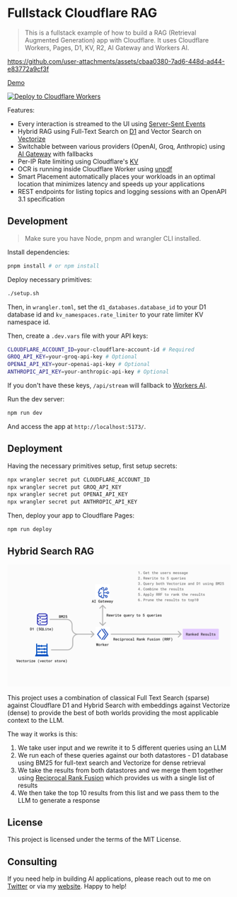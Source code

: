 # Fullstack Cloudflare RAG

> This is a fullstack example of how to build a RAG (Retrieval Augmented Generation) app with Cloudflare. It uses Cloudflare Workers, Pages, D1, KV, R2, AI Gateway and Workers AI.

https://github.com/user-attachments/assets/cbaa0380-7ad6-448d-ad44-e83772a9cf3f

[Demo](https://cloudflare-rag.pages.dev/)

[![Deploy to Cloudflare Workers](https://deploy.workers.cloudflare.com/button)](https://deploy.workers.cloudflare.com/?url=https://github.com/jmbish04/cloudflare-rag)

Features:

- Every interaction is streamed to the UI using [Server-Sent Events](https://developer.mozilla.org/en-US/docs/Web/API/Server-sent_events)
- Hybrid RAG using Full-Text Search on [D1](https://developers.cloudflare.com/d1/) and Vector Search on [Vectorize](https://developers.cloudflare.com/vectorize/) 
- Switchable between various providers (OpenAI, Groq, Anthropic) using [AI Gateway](https://developers.cloudflare.com/ai-gateway/) with fallbacks
- Per-IP Rate limiting using Cloudflare's [KV](https://developers.cloudflare.com/kv/)
- OCR is running inside Cloudflare Worker using [unpdf](https://github.com/unjs/unpdf)
- Smart Placement automatically places your workloads in an optimal location that minimizes latency and speeds up your applications
- REST endpoints for listing topics and logging sessions with an OpenAPI 3.1 specification


## Development

> Make sure you have Node, pnpm and wrangler CLI installed.

Install dependencies:

```sh
pnpm install # or npm install
```

Deploy necessary primitives:

```sh
./setup.sh
```

Then, in `wrangler.toml`, set the `d1_databases.database_id` to your D1 database id and `kv_namespaces.rate_limiter` to your rate limiter KV namespace id.

Then, create a `.dev.vars` file with your API keys:

```sh
CLOUDFLARE_ACCOUNT_ID=your-cloudflare-account-id # Required
GROQ_API_KEY=your-groq-api-key # Optional
OPENAI_API_KEY=your-openai-api-key # Optional
ANTHROPIC_API_KEY=your-anthropic-api-key # Optional
```

If you don't have these keys, `/api/stream` will fallback to [Workers AI](https://developers.cloudflare.com/workers-ai/).

Run the dev server:

```sh
npm run dev
```

And access the app at `http://localhost:5173/`.

## Deployment

Having the necessary primitives setup, first setup secrets:

```sh
npx wrangler secret put CLOUDFLARE_ACCOUNT_ID
npx wrangler secret put GROQ_API_KEY
npx wrangler secret put OPENAI_API_KEY
npx wrangler secret put ANTHROPIC_API_KEY
```

Then, deploy your app to Cloudflare Pages:

```sh
npm run deploy
```

## Hybrid Search RAG

![Hybrid Search RAG](./assets/hybrid-rag.png)

This project uses a combination of classical Full Text Search (sparse) against Cloudflare D1 and Hybrid Search with embeddings against Vectorize (dense) to provide the best of both worlds providing the most applicable context to the LLM.

The way it works is this:
1. We take user input and we rewrite it to 5 different queries using an LLM
2. We run each of these queries against our both datastores - D1 database using BM25 for full-text search and Vectorize for dense retrieval
3. We take the results from both datastores and we merge them together using [Reciprocal Rank Fusion](https://www.elastic.co/guide/en/elasticsearch/reference/current/rrf.html) which provides us with a single list of results
4. We then take the top 10 results from this list and we pass them to the LLM to generate a response


## License

This project is licensed under the terms of the MIT License.

## Consulting

If you need help in building AI applications, please reach out to me on [Twitter](https://twitter.com/rafalwilinski) or via my [website](https://rwilinski.ai/). Happy to help!
